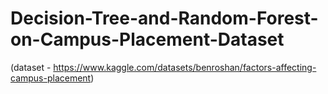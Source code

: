 # Decision-Tree-and-Random-Forest-on-Campus-Placement-Dataset
(dataset - https://www.kaggle.com/datasets/benroshan/factors-affecting-campus-placement)
